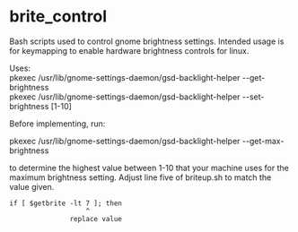 brite_control
=============

Bash scripts used to control gnome brightness settings. Intended usage is for keymapping to enable hardware brightness 
controls for linux.


Uses:  
pkexec /usr/lib/gnome-settings-daemon/gsd-backlight-helper --get-brightness  
pkexec /usr/lib/gnome-settings-daemon/gsd-backlight-helper --set-brightness [1-10]  



Before implementing, run:  

pkexec /usr/lib/gnome-settings-daemon/gsd-backlight-helper --get-max-brightness  

to determine the highest value between 1-10 that your machine uses for the maximum brightness setting. Adjust line five
of briteup.sh to match the value given.

    if [ $getbrite -lt 7 ]; then
                       ^
                   replace value

